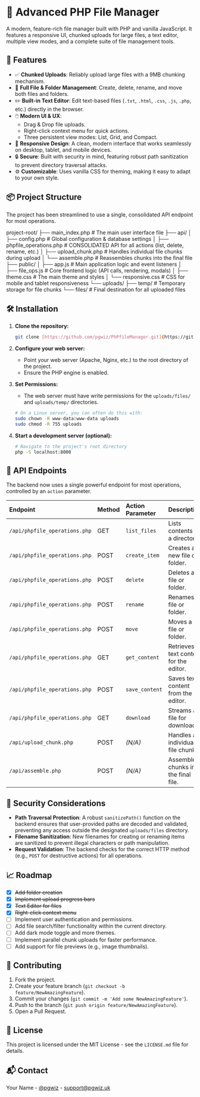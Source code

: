 # 📁 Advanced PHP File Manager

A modern, feature-rich file manager built with PHP and vanilla JavaScript. It features a responsive UI, chunked uploads for large files, a text editor, multiple view modes, and a complete suite of file management tools.

## 🔧 Features
- ✅ **Chunked Uploads**: Reliably upload large files with a 9MB chunking mechanism.
- 📂 **Full File & Folder Management**: Create, delete, rename, and move both files and folders.
- ✏️ **Built-in Text Editor**: Edit text-based files (`.txt`, `.html`, `.css`, `.js`, `.php`, etc.) directly in the browser.
- 🖱️ **Modern UI & UX**:
    - Drag & Drop file uploads.
    - Right-click context menu for quick actions.
    - Three persistent view modes: List, Grid, and Compact.
- 📱 **Responsive Design**: A clean, modern interface that works seamlessly on desktop, tablet, and mobile devices.
- 🔒 **Secure**: Built with security in mind, featuring robust path sanitization to prevent directory traversal attacks.
- ⚙️ **Customizable**: Uses vanilla CSS for theming, making it easy to adapt to your own style.

## 📦 Project Structure
The project has been streamlined to use a single, consolidated API endpoint for most operations.

project-root/
├── main_index.php      # The main user interface file
├── api/
│   ├── config.php          # Global configuration & database settings
│   ├── phpfile_operations.php # CONSOLIDATED API for all actions (list, delete, rename, etc.)
│   ├── upload_chunk.php    # Handles individual file chunks during upload
│   └── assemble.php        # Reassembles chunks into the final file
├── public/
│   ├── app.js              # Main application logic and event listeners
│   ├── file_ops.js         # Core frontend logic (API calls, rendering, modals)
│   ├── theme.css           # The main theme and styles
│   └── responsive.css      # CSS for mobile and tablet responsiveness
└── uploads/
├── temp/               # Temporary storage for file chunks
└── files/              # Final destination for all uploaded files


## 🛠️ Installation
1.  **Clone the repository:**
    ```bash
    git clone [https://github.com/pgwiz/PhPfileManager.git](https://github.com/pgwiz/PhPfileManager.git)
    ```

2.  **Configure your web server:**
    - Point your web server (Apache, Nginx, etc.) to the root directory of the project.
    - Ensure the PHP engine is enabled.

3.  **Set Permissions:**
    - The web server must have write permissions for the `uploads/files/` and `uploads/temp/` directories.
    ```bash
    # On a Linux server, you can often do this with:
    sudo chown -R www-data:www-data uploads
    sudo chmod -R 755 uploads
    ```

4.  **Start a development server (optional):**
    ```bash
    # Navigate to the project's root directory
    php -S localhost:8000
    ```

## 🚀 API Endpoints
The backend now uses a single powerful endpoint for most operations, controlled by an `action` parameter.

| Endpoint | Method | Action Parameter | Description |
| :--- | :--- | :--- | :--- |
| `/api/phpfile_operations.php` | GET | `list_files` | Lists contents of a directory. |
| `/api/phpfile_operations.php` | POST | `create_item` | Creates a new file or folder. |
| `/api/phpfile_operations.php` | POST | `delete` | Deletes a file or folder. |
| `/api/phpfile_operations.php` | POST | `rename` | Renames a file or folder. |
| `/api/phpfile_operations.php` | POST | `move` | Moves a file or folder. |
| `/api/phpfile_operations.php` | GET | `get_content` | Retrieves text content for the editor. |
| `/api/phpfile_operations.php` | POST | `save_content`| Saves text content from the editor. |
| `/api/phpfile_operations.php` | GET | `download` | Streams a file for download. |
| `/api/upload_chunk.php` | POST | *(N/A)* | Handles an individual file chunk. |
| `/api/assemble.php` | POST | *(N/A)* | Assembles chunks into the final file. |


## 🔐 Security Considerations
- **Path Traversal Protection**: A robust `sanitizePath()` function on the backend ensures that user-provided paths are decoded and validated, preventing any access outside the designated `uploads/files` directory.
- **Filename Sanitization**: New filenames for creating or renaming items are sanitized to prevent illegal characters or path manipulation.
- **Request Validation**: The backend checks for the correct HTTP method (e.g., `POST` for destructive actions) for all operations.

## 📈 Roadmap
- [x] ~~Add folder creation~~
- [x] ~~Implement upload progress bars~~
- [x] ~~Text Editor for files~~
- [x] ~~Right-click context menu~~
- [ ] Implement user authentication and permissions.
- [ ] Add file search/filter functionality within the current directory.
- [ ] Add dark mode toggle and more themes.
- [ ] Implement parallel chunk uploads for faster performance.
- [ ] Add support for file previews (e.g., image thumbnails).

## 🤝 Contributing
1.  Fork the project.
2.  Create your feature branch (`git checkout -b feature/NewAmazingFeature`).
3.  Commit your changes (`git commit -m 'Add some NewAmazingFeature'`).
4.  Push to the branch (`git push origin feature/NewAmazingFeature`).
5.  Open a Pull Request.

## 📄 License
This project is licensed under the MIT License - see the `LICENSE.md` file for details.

## 📬 Contact
Your Name - [@pgwiz](https://twitter.com/pgwiz) - support@pgwiz.uk
